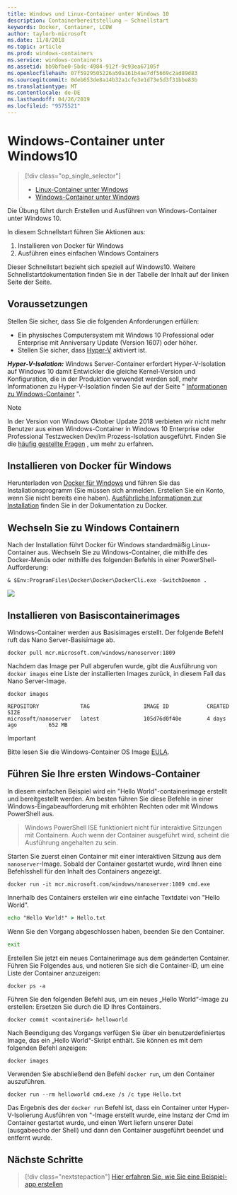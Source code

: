 ```yaml
---
title: Windows und Linux-Container unter Windows 10
description: Containerbereitstellung – Schnellstart
keywords: Docker, Container, LCOW
author: taylorb-microsoft
ms.date: 11/8/2018
ms.topic: article
ms.prod: windows-containers
ms.service: windows-containers
ms.assetid: bb9bfbe0-5bdc-4984-912f-9c93ea67105f
ms.openlocfilehash: 07f5929505226a50a161b4ae7df5669c2ad89d83
ms.sourcegitcommit: 0deb653de8a14b32a1cfe3e1d73e5d3f31bbe83b
ms.translationtype: MT
ms.contentlocale: de-DE
ms.lasthandoff: 04/26/2019
ms.locfileid: "9575521"
---
```

# <a name="windows-containers-on-windows-10"></a>Windows-Container unter Windows10

> [!div class="op_single_selector"]
> - [Linux-Container unter Windows](quick-start-windows-10-linux.md)
> - [Windows-Container unter Windows](quick-start-windows-10.md)

Die Übung führt durch Erstellen und Ausführen von Windows-Container unter Windows 10.

In diesem Schnellstart führen Sie Aktionen aus:

1. Installieren von Docker für Windows
2. Ausführen eines einfachen Windows Containers

Dieser Schnellstart bezieht sich speziell auf Windows10. Weitere Schnellstartdokumentation finden Sie in der Tabelle der Inhalt auf der linken Seite der Seite.

## <a name="prerequisites"></a>Voraussetzungen
Stellen Sie sicher, dass Sie die folgenden Anforderungen erfüllen:
- Ein physisches Computersystem mit Windows 10 Professional oder Enterprise mit Anniversary Update (Version 1607) oder höher. 
- Stellen Sie sicher, dass [Hyper-V](https://docs.microsoft.com/en-us/virtualization/hyper-v-on-windows/reference/hyper-v-requirements) aktiviert ist.

***Hyper-V-Isolation:*** Windows Server-Container erfordert Hyper-V-Isolation auf Windows 10 damit Entwickler die gleiche Kernel-Version und Konfiguration, die in der Produktion verwendet werden soll, mehr Informationen zu Hyper-V-Isolation finden Sie auf der Seite " [Informationen zu Windows-Container](../about/index.md) ".

> [!NOTE]
> In der Version von Windows Oktober Update 2018 verbieten wir nicht mehr Benutzer aus einen Windows-Container in Windows 10 Enterprise oder Professional Testzwecken Dev/im Prozess-Isolation ausgeführt. Finden Sie die [häufig gestellte Fragen](../about/faq.md) , um mehr zu erfahren.

## <a name="install-docker-for-windows"></a>Installieren von Docker für Windows

Herunterladen von [Docker für Windows](https://store.docker.com/editions/community/docker-ce-desktop-windows) und führen Sie das Installationsprogramm (Sie müssen sich anmelden. Erstellen Sie ein Konto, wenn Sie nicht bereits eine haben). [Ausführliche Informationen zur Installation](https://docs.docker.com/docker-for-windows/install) finden Sie in der Dokumentation zu Docker.

## <a name="switch-to-windows-containers"></a>Wechseln Sie zu Windows Containern

Nach der Installation führt Docker für Windows standardmäßig Linux-Container aus. Wechseln Sie zu Windows-Container, die mithilfe des Docker-Menüs oder mithilfe des folgenden Befehls in einer PowerShell-Aufforderung:

```console
& $Env:ProgramFiles\Docker\Docker\DockerCli.exe -SwitchDaemon .
```

![](./media/docker-for-win-switch.png)

## <a name="install-base-container-images"></a>Installieren von Basiscontainerimages

Windows-Container werden aus Basisimages erstellt. Der folgende Befehl ruft das Nano Server-Basisimage ab.

```console
docker pull mcr.microsoft.com/windows/nanoserver:1809
```

Nachdem das Image per Pull abgerufen wurde, gibt die Ausführung von `docker images` eine Liste der installierten Images zurück, in diesem Fall das Nano Server-Image.

```console
docker images

REPOSITORY             TAG                 IMAGE ID            CREATED             SIZE
microsoft/nanoserver   latest              105d76d0f40e        4 days ago          652 MB
```

> [!IMPORTANT]
> Bitte lesen Sie die Windows-Container OS Image [EULA](../images-eula.md).

## <a name="run-your-first-windows-container"></a>Führen Sie Ihre ersten Windows-Container

In diesem einfachen Beispiel wird ein "Hello World"-containerimage erstellt und bereitgestellt werden. Am besten führen Sie diese Befehle in einer Windows-Eingabeaufforderung mit erhöhten Rechten oder mit Windows PowerShell aus.

> Windows PowerShell ISE funktioniert nicht für interaktive Sitzungen mit Containern. Auch wenn der Container ausgeführt wird, scheint die Ausführung angehalten zu sein.

Starten Sie zuerst einen Container mit einer interaktiven Sitzung aus dem `nanoserver`-Image. Sobald der Container gestartet wurde, wird Ihnen eine Befehlsshell für den Inhalt des Containers angezeigt.  

```console
docker run -it mcr.microsoft.com/windows/nanoserver:1809 cmd.exe
```

Innerhalb des Containers erstellen wir eine einfache Textdatei von "Hello World".

```cmd
echo "Hello World!" > Hello.txt
```   

Wenn Sie den Vorgang abgeschlossen haben, beenden Sie den Container.

```cmd
exit
```

Erstellen Sie jetzt ein neues Containerimage aus dem geänderten Container. Führen Sie Folgendes aus, und notieren Sie sich die Container-ID, um eine Liste der Container anzuzeigen:

```console
docker ps -a
```

Führen Sie den folgenden Befehl aus, um ein neues „Hello World“-Image zu erstellen: Ersetzen Sie <containerid> durch die ID Ihres Containers.

```console
docker commit <containerid> helloworld
```

Nach Beendigung des Vorgangs verfügen Sie über ein benutzerdefiniertes Image, das ein „Hello World“-Skript enthält. Sie können es mit dem folgenden Befehl anzeigen:

```console
docker images
```

Verwenden Sie abschließend den Befehl `docker run`, um den Container auszuführen.

```console
docker run --rm helloworld cmd.exe /s /c type Hello.txt
```

Das Ergebnis des der `docker run` Befehl ist, dass ein Container unter Hyper-V-Isolierung Ausführen von "-Image erstellt wurde, eine Instanz der Cmd im Container gestartet wurde, und einen Wert liefern unserer Datei (ausgabeecho der Shell) und dann den Container ausgeführt beendet und entfernt wurde.

## <a name="next-steps"></a>Nächste Schritte

> [!div class="nextstepaction"]
> [Hier erfahren Sie, wie Sie eine Beispiel-app erstellen](./building-sample-app.md)